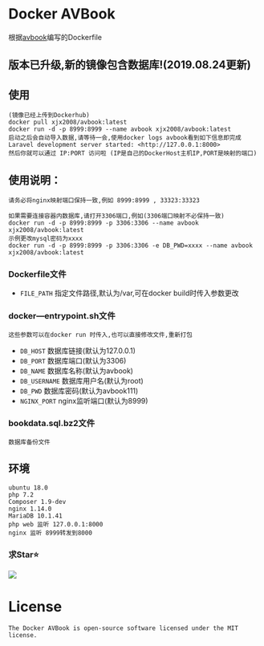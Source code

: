 # Docker AVBook
根据[avbook](https://github.com/guyueyingmu/avbook)编写的Dockerfile
## 版本已升级,新的镜像包含数据库!(2019.08.24更新)
## 使用
    (镜像已经上传到Dockerhub)
    docker pull xjx2008/avbook:latest
    docker run -d -p 8999:8999 --name avbook xjx2008/avbook:latest
    启动之后会自动导入数据,请等待一会,使用docker logs avbook看到如下信息即完成
    Laravel development server started: <http://127.0.0.1:8000>
    然后你就可以通过 IP:PORT 访问啦 (IP是自己的DockerHost主机IP,PORT是映射的端口)
## 使用说明：
    请务必将nginx映射端口保持一致,例如 8999:8999 , 33323:33323
    
    如果需要连接容器内数据库,请打开3306端口,例如(3306端口映射不必保持一致)
    docker run -d -p 8999:8999 -p 3306:3306 --name avbook xjx2008/avbook:latest
    示例更改mysql密码为xxxx
    docker run -d -p 8999:8999 -p 3306:3306 -e DB_PWD=xxxx --name avbook xjx2008/avbook:latest
### Dockerfile文件
* `FILE_PATH` 指定文件路径,默认为/var,可在docker build时传入参数更改
### docker—entrypoint.sh文件
    这些参数可以在docker run 时传入,也可以直接修改文件,重新打包
* `DB_HOST` 数据库链接(默认为127.0.0.1)
* `DB_PORT` 数据库端口(默认为3306)
* `DB_NAME` 数据库名称(默认为avbook)
* `DB_USERNAME` 数据库用户名(默认为root)
* `DB_PWD` 数据库密码(默认为avbook111)
* `NGINX_PORT` nginx监听端口(默认为8999)
### bookdata.sql.bz2文件
    数据库备份文件
## 环境
    ubuntu 18.0
    php 7.2
    Composer 1.9-dev
    nginx 1.14.0
    MariaDB 10.1.41
    php web 监听 127.0.0.1:8000
    nginx 监听 8999转发到8000
### 求Star⭐
![](http://i1.hoopchina.com.cn/hupuapp/bbs/72953558009175/thread_72953558009175_20190805114814_s_31983_o_w_440_h_440_37592.jpg?x-oss-process=image/resize,w_365/format,jpg)
# License
    The Docker AVBook is open-source software licensed under the MIT license.
